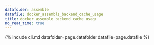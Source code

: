 ```yaml
---
datafolder: assemble
datafile: docker_assemble_backend_cache_usage
title: docker assemble backend cache usage
no_read_time: true
---
```

<!--
Sorry, but the contents of this page are automatically generated from
Docker's source code. If you want to suggest a change to the text that appears
here, you'll need to open a ticket in the documentation repository:

https://github.com/docker/docker.github.io/issues/new
-->
{% include cli.md datafolder=page.datafolder datafile=page.datafile %}

